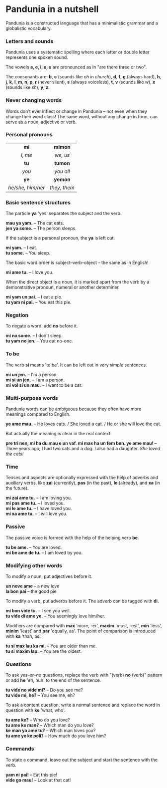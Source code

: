# Pandunia in a nutshell

Pandunia is a constructed language that has a minimalistic grammar and a globalistic vocabulary.

### Letters and sounds

Pandunia uses a systematic spelling where
each letter or double letter represents one spoken sound.

The vowels **a, e, i, o, u** are pronounced as in "are there three or two".

The consonants are:
**b**,
**c** (sounds like _ch_ in _church_),
**d**,
**f**,
**g** (always hard),
**h**,
**j**,
**k**,
**l**,
**m**,
**n**,
**p**,
**r** (never silent),
**s** (always voiceless),
**t**,
**v** (sounds like _w_),
**x** (sounds like _sh_),
**y**,
**z**.

### Never changing words

Words don't ever inflect or change in Pandunia
– not even when they change their word class!
The same word, without any change in form, can serve as a noun, adjective or verb.

### Personal pronouns

|                   |              |
|:-----------------:|:------------:|
| **mi**            | **mimon**    |
| _I, me_           | _we, us_     |
| **tu**            | **tumon**    |
| _you_             | _you all_    |
| **ye**            | **yemon**    |
| _he/she, him/her_ | _they, them_ |

### Basic sentence structures

The particle **ya** 'yes' separates the subject and the verb.

**mau ya yam.**
– The cat eats.  
**jen ya some.**
– The person sleeps.

If the subject is a personal pronoun, the **ya** is left out.

**mi yam.**
– I eat.  
**tu some.**
– You sleep.

The basic word order is subject–verb–object
– the same as in English!

**mi ame tu.**
– I love you.

When the direct object is a noun, it is marked apart from the verb by a demonstrative pronoun, numeral or another determiner.

**mi yam un pai.**
– I eat a pie.  
**tu yam ni pai.**
– You eat this pie.

### Negation

To negate a word, add **no** before it.

**mi no some.**
– I don't sleep.  
**tu yam no jen.**
– You eat no-one.

### To be

The verb **si** means 'to be'.
It can be left out in very simple sentences.

**mi un jen.**
– I'm a person.  
**mi si un jen.**
– I am a person.  
**mi vol si un mau.**
– I want to be a cat.

### Multi-purpose words

Pandunia words can be ambiguous because they often have more meanings compared to English.

**ye ame mau.**
– He loves cats. / She loved a cat. / He or she will love the cat.

But actually the meaning is clear in the real context:

**pre tri nen, mi ha du mau e un vaf. mi max ha un fem ben. ye ame mau!**
– Three years ago, I had two cats and a dog. I also had a daughter. _She loved the cats!_

### Time

Tenses and aspects are optionally expressed with the help of adverbs and auxiliary verbs, like
**zai**
(currently),
**pas**
(in the past),
**le**
(already), and
**xa**
(in the future).

**mi zai ame tu.**
– I am loving you.  
**mi pas ame tu.**
– I loved you.  
**mi le ame tu.**
– I have loved you.  
**mi xa ame tu.**
– I will love you.

### Passive

The passive voice is formed with the help of the helping verb
**be**.

**tu be ame.**
– You are loved.  
**mi be ame de tu.**
– I am loved by you.

### Modifying other words

To modify a noun, put adjectives before it.

**un nove ame**
– a new love  
**la bon pai**
– the good pie

To modify a verb, put adverbs before it.
The adverb can be tagged with **di**.

**mi bon vide tu.**
– I see you well.  
**tu vide di ame ye.**
– You seemingly love him/her.

Modifiers are compared with
**max** 'more, -er', **maxim** 'most, -est',
**min** 'less', **minim** 'least' and **par** 'equally, as'.
The point of comparison is introduced with **ka** 'than, as'.

**tu si max lau ka mi.**
– You are older than me.  
**tu si maxim lau.**
– You are the oldest.

### Questions

To ask _yes–or–no_ questions, replace the verb with "(verb) **no** (verb)" pattern or add **he** 'eh, huh' to the end of the sentence.

**tu vide no vide mi?**
– Do you see me?  
**tu vide mi, he?**
– You see me, eh?

To ask a content question, write a normal sentence and replace the word in question with
**ke**
'what, who'.

**tu ame ke?**
– Who do you love?  
**tu ame ke man?**
– Which man do you love?  
**ke man ya ame tu?**
– Which man loves you?  
**tu ame ye ke poli?**
– How much do you love him?

### Commands

To state a command, leave out the subject and start the sentence with the verb.

**yam ni pai!**
– Eat this pie!  
**vide go mau!**
– Look at that cat!

